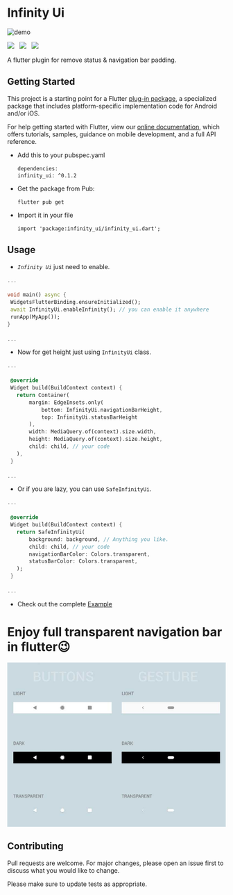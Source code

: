 # Infinity Ui

![demo](images/image.jpg)


<img src="https://forthebadge.com/images/badges/built-with-love.svg" height="28px" />&nbsp;&nbsp;
<img src="https://img.shields.io/badge/license-MIT-green?style=for-the-badge" height="28px" />&nbsp;&nbsp;
<a href="https://pub.dev/packages/infinity_ui"><img src="https://img.shields.io/pub/v/infinity_ui?color=%23007ec6&style=for-the-badge" height="28px" /></a>

A flutter plugin for remove status & navigation bar padding.

## Getting Started

This project is a starting point for a Flutter
[plug-in package](https://flutter.dev/developing-packages/),
a specialized package that includes platform-specific implementation code for
Android and/or iOS.

For help getting started with Flutter, view our 
[online documentation](https://flutter.dev/docs), which offers tutorials, 
samples, guidance on mobile development, and a full API reference.

* Add this to your pubspec.yaml
  ```
  dependencies:
  infinity_ui: ^0.1.2
  
  ```
* Get the package from Pub:

  ```
  flutter pub get
  ```
* Import it in your file

  ```
  import 'package:infinity_ui/infinity_ui.dart';
  ```


## Usage

 - *`Infinity Ui`* just need to enable.
 ```dart
 ...

void main() async {
  WidgetsFlutterBinding.ensureInitialized();
  await InfinityUi.enableInfinity(); // you can enable it anywhere
  runApp(MyApp());
}

...
 ```
 
 * Now for get height just using `InfinityUi` class.
 ```dart
...

  @override
  Widget build(BuildContext context) {
    return Container(
        margin: EdgeInsets.only(
            bottom: InfinityUi.navigationBarHeight,
            top: InfinityUi.statusBarHeight
        ),
        width: MediaQuery.of(context).size.width,
        height: MediaQuery.of(context).size.height,
        child: child, // your code
    ),
  }

...
 ```

 * Or if you are lazy, you can use `SafeInfinityUi`.
 ```dart
...

  @override
  Widget build(BuildContext context) {
    return SafeInfinityUi(
        background: background, // Anything you like.
        child: child, // your code
        navigationBarColor: Colors.transparent,
        statusBarColor: Colors.transparent,
    );
  }

...
 ```

 * Check out the complete [Example](https://github.com/o4x/infinity_ui/tree/master/example)

# Enjoy full transparent navigation bar in flutter😉

![navigation](images/android-pie-navigation-bars.jpg)

## Contributing
Pull requests are welcome. For major changes, please open an issue first to discuss what you would like to change.

Please make sure to update tests as appropriate.
